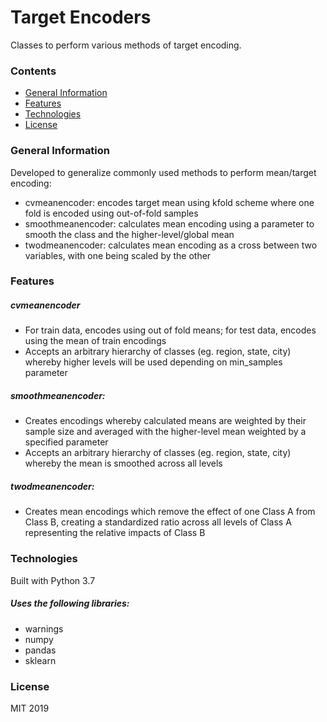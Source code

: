 # Target Encoders

Classes to perform various methods of target encoding. 


### Contents

- [General Information](#general-info)
- [Features](#features)
- [Technologies](#tech)
- [License](#license)


### General Information
Developed to generalize commonly used methods to perform mean/target encoding:
- cvmeanencoder: encodes target mean using kfold scheme where one fold is encoded using out-of-fold samples
- smoothmeanencoder: calculates mean encoding using a parameter to smooth the class and the higher-level/global mean
- twodmeanencoder: calculates mean encoding as a cross between two variables, with one being scaled by the other 


### Features

##### cvmeanencoder
- For train data, encodes using out of fold means; for test data, encodes using the mean of train encodings
- Accepts an arbitrary hierarchy of classes (eg. region, state, city) whereby higher levels will be used depending on
min_samples parameter


##### smoothmeanencoder:
- Creates encodings whereby calculated means are weighted by their sample size and averaged with the higher-level mean
weighted by a specified parameter
- Accepts an arbitrary hierarchy of classes (eg. region, state, city) whereby the mean is smoothed across all levels


##### twodmeanencoder:
- Creates mean encodings which remove the effect of one Class A from Class B, creating a standardized ratio across all
levels of Class A representing the relative impacts of Class B


### Technologies
Built with Python 3.7

##### Uses the following libraries:
- warnings
- numpy
- pandas
- sklearn


### License
MIT 2019